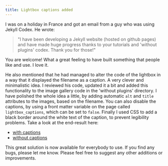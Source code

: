 ```yaml
---
title: Lightbox captions added
---
```


I was on a holiday in France and got an email from a guy who was using Jekyll Codex. He wrote: 

> "I have been developing a Jekyll website (hosted on github pages) and have made huge progress thanks to your tutorials and 'without plugins' codex. Thank you for those!" 

You are welcome! What a great feeling to have built something that people like and use. I love it. 

He also mentioned that he had managed to alter the code of the lightbox in a way that it displayed the filename as a caption. A very clever and minimalistic idea. I reviewed his code, updated it a bit and added this functionality to the image gallery code in the 'without plugins' directory. I have polished the whole idea a little, by adding automatic `alt` and `title` attributes to the images, based on the filename. You can also disable the captions, by using a front matter variable on the page called `lightbox_captions`, which can be set to `false`. Finally I used CSS to add a black border around the white text of the caption, to prevent legibility problems. Take a look at the end-result here:

- [with captions](/without-plugin/image-gallery)
- [without captions](/without-plugin/lightbox)

This great solution is now available for everybody to use. If you find any bugs, please let me know. Please feel free to suggest any other additions or improvements.